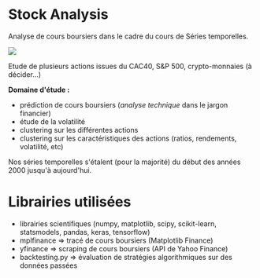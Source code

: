 # Stock Analysis
Analyse de cours boursiers dans le cadre du cours de Séries temporelles.

![](https://www.section.io/engineering-education/how-to-plot-a-candlestick-chart-in-python-using-the-matplotlib-finance-api/btc.png)

Etude de plusieurs actions issues du CAC40, S&P 500, crypto-monnaies (à décider...)

**Domaine d'étude :**
- prédiction de cours boursiers (_analyse technique_ dans le jargon financier)
- étude de la volatilité
- clustering sur les différentes actions
- clustering sur les caractéristiques des actions (ratios, rendements, volatilité, etc)

Nos séries temporelles s'étalent (pour la majorité) du début des années 2000 jusqu'à aujourd'hui.

# Librairies utilisées
- librairies scientifiques (numpy, matplotlib, scipy, scikit-learn, statsmodels, pandas, keras, tensorflow)
- mplfinance => tracé de cours boursiers (Matplotlib Finance)
- yfinance => scraping de cours boursiers (API de Yahoo Finance)
- backtesting.py => évaluation de stratégies algorithmiques sur des données passées
